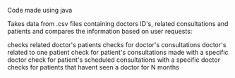 Code made using java

Takes data from .csv files containing doctors ID's, related consultations and patients
and compares the information based on user requests:

checks related doctor's patients
checks for doctor's consultations
doctor's related to one patient
check for patient's consultations made with a specific doctor
check for patient's scheduled consultations with a specific doctor
checks for patients that havent seen a doctor for N months
